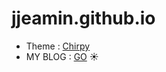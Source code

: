 # jjeamin.github.io

- Theme : [Chirpy](https://github.com/cotes2020/jekyll-theme-chirpy)
- MY BLOG : [GO](https://jjeamin.github.io/) :sunny:
